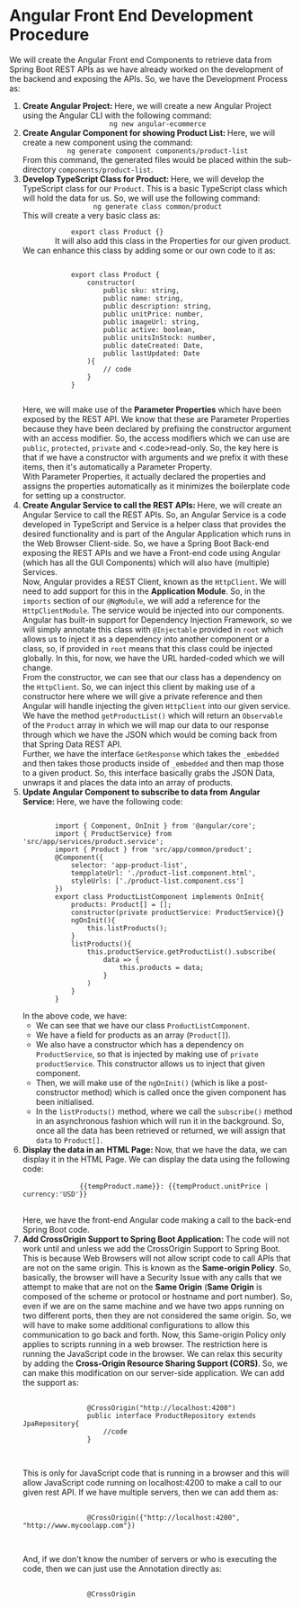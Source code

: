 # Angular Front End Development Procedure

<p>We will create the Angular Front end Components to retrieve data from Spring Boot REST APIs as we have already worked on the development of the backend and exposing the APIs. So, we have the Development Process as:</p>
<ol>
    <li>
        <b>Create Angular Project: </b>Here, we will create a new Angular Project using the Angular CLI with the following command: 
        <br>
        <center>
            <code>ng new angular-ecommerce</code>
        </center>
    </li>
    <li>
        <b>Create Angular Component for showing Product List: </b>Here, we will create a new component using the command: 
        <br>
        <center>
            <code>ng generate component components/product-list</code>
        </center>
        From this command, the generated files would be placed within the sub-directory <code>components/product-list</code>.
    </li>
    <li>
        <b>Develop TypeScript Class for Product: </b>Here, we will develop the TypeScript class for our <code>Product</code>. This is a basic TypeScript class which will hold the data for us. So, we will use the following command: 
        <br>
        <center>
            <code>ng generate class common/product</code>
        </center>
        This will create a very basic class as: <br>
        <code>
            export class Product {}
        </code>
        It will also add this class in the Properties for our given product. We can enhance this class by adding some or our own code to it as:
        <pre><code>
            export class Product {
                constructor(
                    public sku: string,
                    public name: string,
                    public description: string,
                    public unitPrice: number,
                    public imageUrl: string,
                    public active: boolean,
                    public unitsInStock: number,
                    public dateCreated: Date,
                    public lastUpdated: Date
                ){
                    // code
                }
            }
        </code></pre>
        Here, we will make use of the <b>Parameter Properties</b> which have been exposed by the REST API. We know that these are Parameter Properties because they have been declared by prefixing the constructor argument with an access modifier. So, the access modifiers which we can use are <code>public</code>, <code>protected</code>, <code>private</code> and <.code>read-only</code>. So, the key here is that if we have a constructor with arguments and we prefix it with these items, then it's automatically a Parameter Property.<br>
        With Parameter Properties, it actually declared the properties and assigns the properties automatically as it minimizes the boilerplate code for setting up a constructor.
    </li>
    <li>
        <b>Create Angular Service to call the REST APIs: </b>Here, we will create an Angular Service to call the REST APIs. So, an Angular Service is a code developed in TypeScript and Service is a helper class that provides the desired functionality and is part of the Angular Application which runs in the Web Browser Client-side. So, we have a Spring Boot Back-end exposing the REST APIs and we have a Front-end code using Angular (which has all the GUI Components) which will also have (multiple) Services.<br>
        Now, Angular provides a REST Client, known as the <code>HttpClient</code>. We will need to add support for this in the <b>Application Module</b>. So, in the <code>imports</code> section of our <code>@NgModule</code>, we will add a reference for the <code>HttpClientModule</code>. 
        The service would be injected into our components. Angular has built-in support for Dependency Injection Framework, so we will simply annotate this class with <code>@Injectable</code> provided in <code>root</code> which allows us to inject it as a dependency into another component or a class, so, if provided in <code>root</code> means that this class could be injected globally. In this, for now, we have the URL harded-coded which we will change.<br>
        From the constructor, we can see that our class has a dependency on the <code>HttpClient</code>. So, we can inject this client by making use of a constructor here where we will give a private reference and then Angular will handle injecting the given <code>HttpClient</code> into our given service.<br>
        We have the method <code>getProductList()</code> which will return an <code>Observable</code> of the <code>Product</code> array in which we will map our data to our response through which we have the JSON which would be coming back from that Spring Data REST API.<br>
        Further, we have the interface <code>GetResponse</code> which takes the <code>_embedded</code> and then takes those products inside of <code>_embedded</code> and then map those to a given product. So, this interface basically grabs the JSON Data, unwraps it and places the data into an array of products.
    </li>
    <li>
        <b>Update Angular Component to subscribe to data from Angular Service: </b> Here, we have the following code:
        <pre><code>
        import { Component, OnInit } from '@angular/core';
        import { ProductService} from 'src/app/services/product.service';
        import { Product } from 'src/app/common/product';
        @Component({
            selector: 'app-product-list',
            tempplateUrl: './product-list.component.html',
            styleUrls: ['./product-list.component.css']
        })
        export class ProductListComponent implements OnInit{
            products: Product[] = [];
            constructor(private productService: ProductService){}
            ngOnInit(){
                this.listProducts();
            }
            listProducts(){
                this.productService.getProductList().subscribe(
                    data => {
                        this.products = data;
                    }
                )
            }
        }</code></pre>
        In the above code, we have:
        <ul>
            <li>We can see that we have our class <code>ProductListComponent</code>.</li>
            <li>We have a field for products as an array (<code>Product[]</code>).</li>
            <li>We also have a constructor which has a dependency on <code>ProductService</code>, so that is injected by making use of <code>private productService</code>. This constructor allows us to inject that given component.</li>
            <li>Then, we will make use of the <code>ngOnInit()</code> (which is like a post-constructor method) which is called once the given component has been initialised.</li>
            <li>In the <code>listProducts()</code> method, where we call the <code>subscribe()</code> method in an asynchronous fashion which will run it in the background. So, once all the data has been retrieved or returned, we will assign that <code>data</code> to <code>Product[]</code>.</li>
        </ul>
    </li>
    <li>
        <b>Display the data in an HTML Page: </b>Now, that we have the data, we can display it in the HTML Page. We can display the data using the following code:
        <pre>
            <code>{{tempProduct.name}}: {{tempProduct.unitPrice | currency:'USD'}}</code>
        </pre>
        Here, we have the front-end Angular code making a call to the back-end Spring Boot code.
    </li>
    <li>
        <b>Add CrossOrigin Support to Spring Boot Application: </b>The code will not work until and unless we add the CrossOrigin Support to Spring Boot. This is because Web Browsers will not allow script code to call APIs that are not on the same origin. This is known as the <b>Same-origin Policy</b>. So, basically, the browser will have a Security Issue with any calls that we attempt to make that are not on the <b>Same Origin</b> (<b>Same Origin</b> is composed of the scheme or protocol or hostname and port number). So, even if we are on the same machine and we have two apps running on two different ports, then they are not considered the same origin. So, we will have to make some additional configurations to allow this communication to go back and forth. Now, this Same-origin Policy only applies to scripts running in a web browser. The restriction here is running the JavaScript code in the browser. We can relax this security by adding the <b>Cross-Origin Resource Sharing Support (CORS)</b>. So, we can make this modification on our server-side application. We can add the support as:
        <pre>
            <code>
                @CrossOrigin("http://localhost:4200")
                public interface ProductRepository extends JpaRepository<Product, Long>{
                    //code
                }
            </code>
        </pre>
        This is only for JavaScript code that is running in a browser and this will allow JavaScript code running on localhost:4200 to make a call to our given rest API. If we have multiple servers, then we can add them as:
        <pre>
            <code>
                @CrossOrigin({"http://localhost:4200", "http://www.mycoolapp.com"})
            </code>
        </pre>
        And, if we don't know the number of servers or who is executing the code, then we can just use the Annotation directly as:
        <pre>
            <code>
                @CrossOrigin
            </code>
        </pre>
    </li>
</ol>